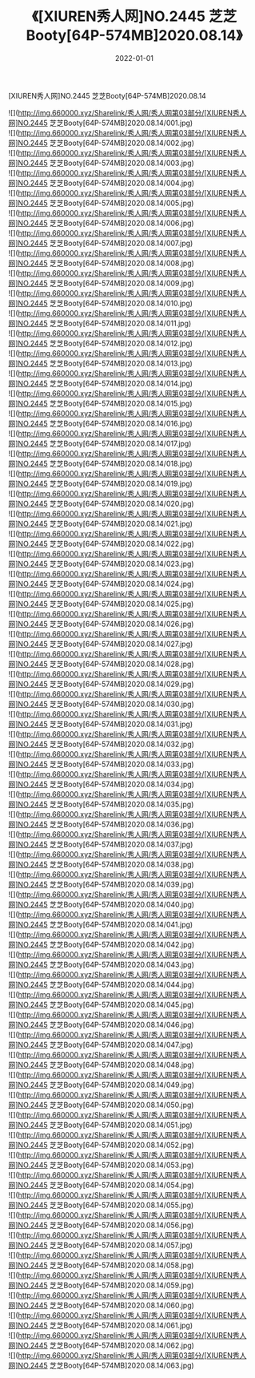 ﻿---
layout: post
title:  《[XIUREN秀人网]NO.2445 芝芝Booty[64P-574MB]2020.08.14》
date:   2022-01-01
img: http://img.660000.xyz/Sharelink/秀人网/秀人网第03部分/[XIUREN秀人网]NO.2445 芝芝Booty[64P-574MB]2020.08.14/000.jpg
categories: [美女, 清纯, 唯美]
---

[XIUREN秀人网]NO.2445 芝芝Booty[64P-574MB]2020.08.14

 ![](http://img.660000.xyz/Sharelink/秀人网/秀人网第03部分/[XIUREN秀人网]NO.2445 芝芝Booty[64P-574MB]2020.08.14/001.jpg) <br>![](http://img.660000.xyz/Sharelink/秀人网/秀人网第03部分/[XIUREN秀人网]NO.2445 芝芝Booty[64P-574MB]2020.08.14/002.jpg) <br>![](http://img.660000.xyz/Sharelink/秀人网/秀人网第03部分/[XIUREN秀人网]NO.2445 芝芝Booty[64P-574MB]2020.08.14/003.jpg) <br>![](http://img.660000.xyz/Sharelink/秀人网/秀人网第03部分/[XIUREN秀人网]NO.2445 芝芝Booty[64P-574MB]2020.08.14/004.jpg) <br>![](http://img.660000.xyz/Sharelink/秀人网/秀人网第03部分/[XIUREN秀人网]NO.2445 芝芝Booty[64P-574MB]2020.08.14/005.jpg) <br>![](http://img.660000.xyz/Sharelink/秀人网/秀人网第03部分/[XIUREN秀人网]NO.2445 芝芝Booty[64P-574MB]2020.08.14/006.jpg) <br>![](http://img.660000.xyz/Sharelink/秀人网/秀人网第03部分/[XIUREN秀人网]NO.2445 芝芝Booty[64P-574MB]2020.08.14/007.jpg) <br>![](http://img.660000.xyz/Sharelink/秀人网/秀人网第03部分/[XIUREN秀人网]NO.2445 芝芝Booty[64P-574MB]2020.08.14/008.jpg) <br>![](http://img.660000.xyz/Sharelink/秀人网/秀人网第03部分/[XIUREN秀人网]NO.2445 芝芝Booty[64P-574MB]2020.08.14/009.jpg) <br>![](http://img.660000.xyz/Sharelink/秀人网/秀人网第03部分/[XIUREN秀人网]NO.2445 芝芝Booty[64P-574MB]2020.08.14/010.jpg) <br>![](http://img.660000.xyz/Sharelink/秀人网/秀人网第03部分/[XIUREN秀人网]NO.2445 芝芝Booty[64P-574MB]2020.08.14/011.jpg) <br>![](http://img.660000.xyz/Sharelink/秀人网/秀人网第03部分/[XIUREN秀人网]NO.2445 芝芝Booty[64P-574MB]2020.08.14/012.jpg) <br>![](http://img.660000.xyz/Sharelink/秀人网/秀人网第03部分/[XIUREN秀人网]NO.2445 芝芝Booty[64P-574MB]2020.08.14/013.jpg) <br>![](http://img.660000.xyz/Sharelink/秀人网/秀人网第03部分/[XIUREN秀人网]NO.2445 芝芝Booty[64P-574MB]2020.08.14/014.jpg) <br>![](http://img.660000.xyz/Sharelink/秀人网/秀人网第03部分/[XIUREN秀人网]NO.2445 芝芝Booty[64P-574MB]2020.08.14/015.jpg) <br>![](http://img.660000.xyz/Sharelink/秀人网/秀人网第03部分/[XIUREN秀人网]NO.2445 芝芝Booty[64P-574MB]2020.08.14/016.jpg) <br>![](http://img.660000.xyz/Sharelink/秀人网/秀人网第03部分/[XIUREN秀人网]NO.2445 芝芝Booty[64P-574MB]2020.08.14/017.jpg) <br>![](http://img.660000.xyz/Sharelink/秀人网/秀人网第03部分/[XIUREN秀人网]NO.2445 芝芝Booty[64P-574MB]2020.08.14/018.jpg) <br>![](http://img.660000.xyz/Sharelink/秀人网/秀人网第03部分/[XIUREN秀人网]NO.2445 芝芝Booty[64P-574MB]2020.08.14/019.jpg) <br>![](http://img.660000.xyz/Sharelink/秀人网/秀人网第03部分/[XIUREN秀人网]NO.2445 芝芝Booty[64P-574MB]2020.08.14/020.jpg) <br>![](http://img.660000.xyz/Sharelink/秀人网/秀人网第03部分/[XIUREN秀人网]NO.2445 芝芝Booty[64P-574MB]2020.08.14/021.jpg) <br>![](http://img.660000.xyz/Sharelink/秀人网/秀人网第03部分/[XIUREN秀人网]NO.2445 芝芝Booty[64P-574MB]2020.08.14/022.jpg) <br>![](http://img.660000.xyz/Sharelink/秀人网/秀人网第03部分/[XIUREN秀人网]NO.2445 芝芝Booty[64P-574MB]2020.08.14/023.jpg) <br>![](http://img.660000.xyz/Sharelink/秀人网/秀人网第03部分/[XIUREN秀人网]NO.2445 芝芝Booty[64P-574MB]2020.08.14/024.jpg) <br>![](http://img.660000.xyz/Sharelink/秀人网/秀人网第03部分/[XIUREN秀人网]NO.2445 芝芝Booty[64P-574MB]2020.08.14/025.jpg) <br>![](http://img.660000.xyz/Sharelink/秀人网/秀人网第03部分/[XIUREN秀人网]NO.2445 芝芝Booty[64P-574MB]2020.08.14/026.jpg) <br>![](http://img.660000.xyz/Sharelink/秀人网/秀人网第03部分/[XIUREN秀人网]NO.2445 芝芝Booty[64P-574MB]2020.08.14/027.jpg) <br>![](http://img.660000.xyz/Sharelink/秀人网/秀人网第03部分/[XIUREN秀人网]NO.2445 芝芝Booty[64P-574MB]2020.08.14/028.jpg) <br>![](http://img.660000.xyz/Sharelink/秀人网/秀人网第03部分/[XIUREN秀人网]NO.2445 芝芝Booty[64P-574MB]2020.08.14/029.jpg) <br>![](http://img.660000.xyz/Sharelink/秀人网/秀人网第03部分/[XIUREN秀人网]NO.2445 芝芝Booty[64P-574MB]2020.08.14/030.jpg) <br>![](http://img.660000.xyz/Sharelink/秀人网/秀人网第03部分/[XIUREN秀人网]NO.2445 芝芝Booty[64P-574MB]2020.08.14/031.jpg) <br>![](http://img.660000.xyz/Sharelink/秀人网/秀人网第03部分/[XIUREN秀人网]NO.2445 芝芝Booty[64P-574MB]2020.08.14/032.jpg) <br>![](http://img.660000.xyz/Sharelink/秀人网/秀人网第03部分/[XIUREN秀人网]NO.2445 芝芝Booty[64P-574MB]2020.08.14/033.jpg) <br>![](http://img.660000.xyz/Sharelink/秀人网/秀人网第03部分/[XIUREN秀人网]NO.2445 芝芝Booty[64P-574MB]2020.08.14/034.jpg) <br>![](http://img.660000.xyz/Sharelink/秀人网/秀人网第03部分/[XIUREN秀人网]NO.2445 芝芝Booty[64P-574MB]2020.08.14/035.jpg) <br>![](http://img.660000.xyz/Sharelink/秀人网/秀人网第03部分/[XIUREN秀人网]NO.2445 芝芝Booty[64P-574MB]2020.08.14/036.jpg) <br>![](http://img.660000.xyz/Sharelink/秀人网/秀人网第03部分/[XIUREN秀人网]NO.2445 芝芝Booty[64P-574MB]2020.08.14/037.jpg) <br>![](http://img.660000.xyz/Sharelink/秀人网/秀人网第03部分/[XIUREN秀人网]NO.2445 芝芝Booty[64P-574MB]2020.08.14/038.jpg) <br>![](http://img.660000.xyz/Sharelink/秀人网/秀人网第03部分/[XIUREN秀人网]NO.2445 芝芝Booty[64P-574MB]2020.08.14/039.jpg) <br>![](http://img.660000.xyz/Sharelink/秀人网/秀人网第03部分/[XIUREN秀人网]NO.2445 芝芝Booty[64P-574MB]2020.08.14/040.jpg) <br>![](http://img.660000.xyz/Sharelink/秀人网/秀人网第03部分/[XIUREN秀人网]NO.2445 芝芝Booty[64P-574MB]2020.08.14/041.jpg) <br>![](http://img.660000.xyz/Sharelink/秀人网/秀人网第03部分/[XIUREN秀人网]NO.2445 芝芝Booty[64P-574MB]2020.08.14/042.jpg) <br>![](http://img.660000.xyz/Sharelink/秀人网/秀人网第03部分/[XIUREN秀人网]NO.2445 芝芝Booty[64P-574MB]2020.08.14/043.jpg) <br>![](http://img.660000.xyz/Sharelink/秀人网/秀人网第03部分/[XIUREN秀人网]NO.2445 芝芝Booty[64P-574MB]2020.08.14/044.jpg) <br>![](http://img.660000.xyz/Sharelink/秀人网/秀人网第03部分/[XIUREN秀人网]NO.2445 芝芝Booty[64P-574MB]2020.08.14/045.jpg) <br>![](http://img.660000.xyz/Sharelink/秀人网/秀人网第03部分/[XIUREN秀人网]NO.2445 芝芝Booty[64P-574MB]2020.08.14/046.jpg) <br>![](http://img.660000.xyz/Sharelink/秀人网/秀人网第03部分/[XIUREN秀人网]NO.2445 芝芝Booty[64P-574MB]2020.08.14/047.jpg) <br>![](http://img.660000.xyz/Sharelink/秀人网/秀人网第03部分/[XIUREN秀人网]NO.2445 芝芝Booty[64P-574MB]2020.08.14/048.jpg) <br>![](http://img.660000.xyz/Sharelink/秀人网/秀人网第03部分/[XIUREN秀人网]NO.2445 芝芝Booty[64P-574MB]2020.08.14/049.jpg) <br>![](http://img.660000.xyz/Sharelink/秀人网/秀人网第03部分/[XIUREN秀人网]NO.2445 芝芝Booty[64P-574MB]2020.08.14/050.jpg) <br>![](http://img.660000.xyz/Sharelink/秀人网/秀人网第03部分/[XIUREN秀人网]NO.2445 芝芝Booty[64P-574MB]2020.08.14/051.jpg) <br>![](http://img.660000.xyz/Sharelink/秀人网/秀人网第03部分/[XIUREN秀人网]NO.2445 芝芝Booty[64P-574MB]2020.08.14/052.jpg) <br>![](http://img.660000.xyz/Sharelink/秀人网/秀人网第03部分/[XIUREN秀人网]NO.2445 芝芝Booty[64P-574MB]2020.08.14/053.jpg) <br>![](http://img.660000.xyz/Sharelink/秀人网/秀人网第03部分/[XIUREN秀人网]NO.2445 芝芝Booty[64P-574MB]2020.08.14/054.jpg) <br>![](http://img.660000.xyz/Sharelink/秀人网/秀人网第03部分/[XIUREN秀人网]NO.2445 芝芝Booty[64P-574MB]2020.08.14/055.jpg) <br>![](http://img.660000.xyz/Sharelink/秀人网/秀人网第03部分/[XIUREN秀人网]NO.2445 芝芝Booty[64P-574MB]2020.08.14/056.jpg) <br>![](http://img.660000.xyz/Sharelink/秀人网/秀人网第03部分/[XIUREN秀人网]NO.2445 芝芝Booty[64P-574MB]2020.08.14/057.jpg) <br>![](http://img.660000.xyz/Sharelink/秀人网/秀人网第03部分/[XIUREN秀人网]NO.2445 芝芝Booty[64P-574MB]2020.08.14/058.jpg) <br>![](http://img.660000.xyz/Sharelink/秀人网/秀人网第03部分/[XIUREN秀人网]NO.2445 芝芝Booty[64P-574MB]2020.08.14/059.jpg) <br>![](http://img.660000.xyz/Sharelink/秀人网/秀人网第03部分/[XIUREN秀人网]NO.2445 芝芝Booty[64P-574MB]2020.08.14/060.jpg) <br>![](http://img.660000.xyz/Sharelink/秀人网/秀人网第03部分/[XIUREN秀人网]NO.2445 芝芝Booty[64P-574MB]2020.08.14/061.jpg) <br>![](http://img.660000.xyz/Sharelink/秀人网/秀人网第03部分/[XIUREN秀人网]NO.2445 芝芝Booty[64P-574MB]2020.08.14/062.jpg) <br>![](http://img.660000.xyz/Sharelink/秀人网/秀人网第03部分/[XIUREN秀人网]NO.2445 芝芝Booty[64P-574MB]2020.08.14/063.jpg) <br>